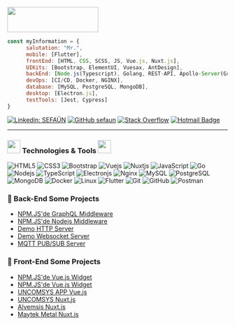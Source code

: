 </br>
<a href="https://stackoverflow.com/users/14761370/sefaun"><img src="https://stackoverflow.com/users/flair/14761370.png" width="208" height="58" alt="" title="" /></a>
</br>

```javascript
const myInformation = {
      salutation: "Mr.",
      mobile: [Flutter],
      frontEnd: [HTML, CSS, SCSS, JS, Vue.js, Nuxt.js],
      UIKits: [Bootstrap, ElementUI, Vuesax, AntDesign],
      backEnd: [Node.js(Typescript), Golang, REST-API, Apollo-Server(GraphQL), Socket.io, Websocket, Protobuf, TCP/IP, Prisma, PUB/SUB, MQTT Broker, RabbitMQ, Redis, EventSource],
      devOps: [CI/CD, Docker, NGINX],
      database: [MySQL, PostgreSQL, MongoDB],
      desktop: [Electron.js],
      testTools: [Jest, Cypress]
}
```

[![Linkedin: SEFAÜN](https://img.shields.io/badge/-SefaÜN-blue?style=flat-square&logo=Linkedin&logoColor=white&link=https://www.linkedin.com/in/sefa-ün-856034172/)](https://www.linkedin.com/in/sefa-ün-856034172/)
[![GitHub sefaun](https://img.shields.io/github/followers/sefaun?label=follow&style=social)](https://github.com/sefaun)
[![Stack Overflow](https://img.shields.io/badge/-Stack%20Overflow-222222?style=flat-square&logo=stack-overflow&logoColor=white&link=https://stackoverflow.com/users/14761370/sefaun)](https://stackoverflow.com/users/14761370/sefaun?tab=profile)
[![Hotmail Badge](https://img.shields.io/badge/-sefaun6654@hotmail.com-007fff?style=flat-square&logo=Hotmail&logoColor=white&link=mailto:sefaun6654@hotmail.com)](mailto:sefaun6654@hotmail.com)

---
### <img src="https://media.giphy.com/media/9dO6eZxWeDWwM/giphy.gif" width="30"> Technologies & Tools  <img src="https://media.giphy.com/media/WUlplcMpOCEmTGBtBW/giphy.gif" width="30">

![HTML5](https://img.shields.io/badge/-HTML5-ff4040?style=flat-square&logo=html5&logoColor=white)
![CSS3](https://img.shields.io/badge/-CSS3-ff4040?style=flat-square&logo=css3)
![Bootstrap](https://img.shields.io/badge/-Bootstrap-ff4040?style=flat-square&logo=bootstrap)
![Vuejs](https://img.shields.io/badge/-Vuejs-ff4040?style=flat-square&logo=Vue.js)
![Nuxtjs](https://img.shields.io/badge/-Nuxtjs-ff4040?style=flat-square&logo=Nuxt.js)
![JavaScript](https://img.shields.io/badge/-JavaScript-black?style=flat-square&logo=javascript)
![Go](https://img.shields.io/badge/-Go-black?style=flat-square&logo=Go)
![Nodejs](https://img.shields.io/badge/-Nodejs-black?style=flat-square&logo=Node.js)
![TypeScript](https://img.shields.io/badge/-TypeScript-black?style=flat-square&logo=typescript)
![Electronjs](https://img.shields.io/badge/-Electronjs-yellow?style=flat-square&logo=elektron.js)
![Nginx](https://img.shields.io/badge/-Nginx-purple?style=flat-square&logo=nginx)
![MySQL](https://img.shields.io/badge/-MySQL-purple?style=flat-square&logo=mysql)
![PostgreSQL](https://img.shields.io/badge/-Postgresql-purple?style=flat-square&logo=postgresql)
![MongoDB](https://img.shields.io/badge/-MongoDB-purple?style=flat-square&logo=Mongodb)
![Docker](https://img.shields.io/badge/-Docker-purple?style=flat-square&logo=docker)
![Linux](https://img.shields.io/badge/-Linux-purple?style=flat-square&logo=linux)
![Flutter](https://img.shields.io/badge/-Flutter-blue?style=flat-square&logo=flutter)
![Git](https://img.shields.io/badge/-Git-green?style=flat-square&logo=git)
![GitHub](https://img.shields.io/badge/-GitHub-green?style=flat-square&logo=github)
![Postman](https://img.shields.io/badge/-Postman-green?style=flat-square&logo=postman)

### 💪 Back-End Some Projects

* [NPM.JS'de GraphQL Middleware](https://www.npmjs.com/package/graphql-resolvers-middleware)
* [NPM.JS'de Nodejs Middleware](https://www.npmjs.com/package/nodejs-middleware)
* [Demo HTTP Server](https://github.com/sefaun/my-http-service)
* [Demo Websocket Server](https://github.com/sefaun/websocket-demo) 
* [MQTT PUB/SUB Server](https://github.com/pubsub-tools/mqtt-pubsub-server)

### 💪 Front-End Some Projects
* [NPM.JS'de Vue.js Widget](https://www.npmjs.com/package/control-widget)
* [NPM.JS'de Vue.js Widget](https://www.npmjs.com/package/digital-bar-gauge)
* [UNCOMSYS APP Vue.js](https://app.uncomsys.com)
* [UNCOMSYS Nuxt.js](https://uncomsys.com)
* [Alvemsis Nuxt.js](http://www.alvemsis.com/)
* [Maytek Metal Nuxt.js](http://www.maytekmetal.com/)
